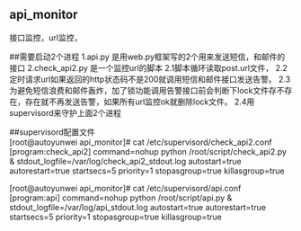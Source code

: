 ## api_monitor
接口监控，url监控，

##需要启动2个进程
 1.api.py 是用web.py框架写的2个用来发送短信，和邮件的接口
 2.check_api2.py 是一个监控url的脚本
  2.1脚本循环读取post.url文件，
  2.2定时请求url如果返回的http状态码不是200就调用短信和邮件接口发送告警。
  2.3为避免短信浪费和邮件轰炸，加了锁功能调用告警接口前会判断下lock文件存不存在，存在就不再发送告警，如果所有url监控ok就删除lock文件。
  2.4用supervisord来守护上面2个进程

##supervisord配置文件  
[root@autoyunwei api_monitor]# cat /etc/supervisord/check_api2.conf 
[program:check_api2]
command=nohup python  /root/script/check_api2.py &
stdout_logfile=/var/log/check_api2_stdout.log
autostart=true
autorestart=true
startsecs=5
priority=1
stopasgroup=true
killasgroup=true



[root@autoyunwei api_monitor]# cat /etc/supervisord/api.conf 
[program:api]
command=nohup python  /root/script/api.py &
stdout_logfile=/var/log/api_stdout.log
autostart=true
autorestart=true
startsecs=5
priority=1
stopasgroup=true
killasgroup=true


